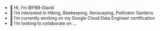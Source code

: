 - 👋 Hi, I’m @FBB-David
- 👀 I’m interested in Hiking, Beekeeping, Xeriscaping, Pollinator Gardens
- 🌱 I’m currently working on my Google Cloud Data Engineer certification
- 💞️ I’m looking to collaborate on ...

<!---
FBB-David/FBB-David is a ✨ special ✨ repository because its `README.md` (this file) appears on your GitHub profile.
You can click the Preview link to take a look at your changes.
--->
